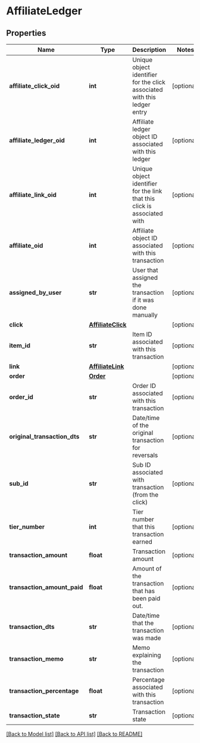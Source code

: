 # AffiliateLedger

## Properties
Name | Type | Description | Notes
------------ | ------------- | ------------- | -------------
**affiliate_click_oid** | **int** | Unique object identifier for the click associated with this ledger entry | [optional] 
**affiliate_ledger_oid** | **int** | Affiliate ledger object ID associated with this ledger | [optional] 
**affiliate_link_oid** | **int** | Unique object identifier for the link that this click is associated with | [optional] 
**affiliate_oid** | **int** | Affiliate object ID associated with this transaction | [optional] 
**assigned_by_user** | **str** | User that assigned the transaction if it was done manually | [optional] 
**click** | [**AffiliateClick**](AffiliateClick.md) |  | [optional] 
**item_id** | **str** | Item ID associated with this transaction | [optional] 
**link** | [**AffiliateLink**](AffiliateLink.md) |  | [optional] 
**order** | [**Order**](Order.md) |  | [optional] 
**order_id** | **str** | Order ID associated with this transaction | [optional] 
**original_transaction_dts** | **str** | Date/time of the original transaction for reversals | [optional] 
**sub_id** | **str** | Sub ID associated with transaction (from the click) | [optional] 
**tier_number** | **int** | Tier number that this transaction earned | [optional] 
**transaction_amount** | **float** | Transaction amount | [optional] 
**transaction_amount_paid** | **float** | Amount of the transaction that has been paid out. | [optional] 
**transaction_dts** | **str** | Date/time that the transaction was made | [optional] 
**transaction_memo** | **str** | Memo explaining the transaction | [optional] 
**transaction_percentage** | **float** | Percentage associated with this transaction | [optional] 
**transaction_state** | **str** | Transaction state | [optional] 

[[Back to Model list]](../README.md#documentation-for-models) [[Back to API list]](../README.md#documentation-for-api-endpoints) [[Back to README]](../README.md)


